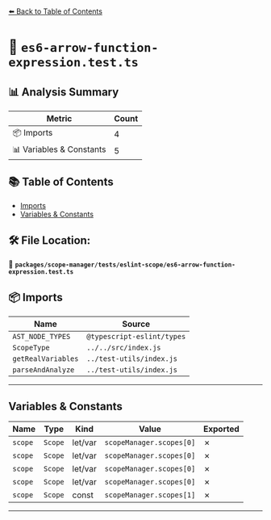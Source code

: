 [⬅️ Back to Table of Contents](../../../../index.md)

# 📄 `es6-arrow-function-expression.test.ts`

## 📊 Analysis Summary

| Metric | Count |
|--------|-------|
| 📦 Imports | 4 |
| 📊 Variables & Constants | 5 |

## 📚 Table of Contents

- [Imports](#imports)
- [Variables & Constants](#variables-constants)

## 🛠️ File Location:
📂 **`packages/scope-manager/tests/eslint-scope/es6-arrow-function-expression.test.ts`**

## 📦 Imports

| Name | Source |
|------|--------|
| `AST_NODE_TYPES` | `@typescript-eslint/types` |
| `ScopeType` | `../../src/index.js` |
| `getRealVariables` | `../test-utils/index.js` |
| `parseAndAnalyze` | `../test-utils/index.js` |


---

## Variables & Constants

| Name | Type | Kind | Value | Exported |
|------|------|------|-------|----------|
| `scope` | `Scope` | let/var | `scopeManager.scopes[0]` | ✗ |
| `scope` | `Scope` | let/var | `scopeManager.scopes[0]` | ✗ |
| `scope` | `Scope` | let/var | `scopeManager.scopes[0]` | ✗ |
| `scope` | `Scope` | let/var | `scopeManager.scopes[0]` | ✗ |
| `scope` | `Scope` | const | `scopeManager.scopes[1]` | ✗ |


---